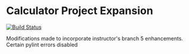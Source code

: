 # Calculator Project Expansion
[![Build Status](https://app.travis-ci.com/Laughing-Bulls/Calculator.svg?branch=development)](https://app.travis-ci.com/Laughing-Bulls/Calculator)

Modifications made to incorporate instructor's branch 5 enhancements. 
Certain pylint errors disabled

